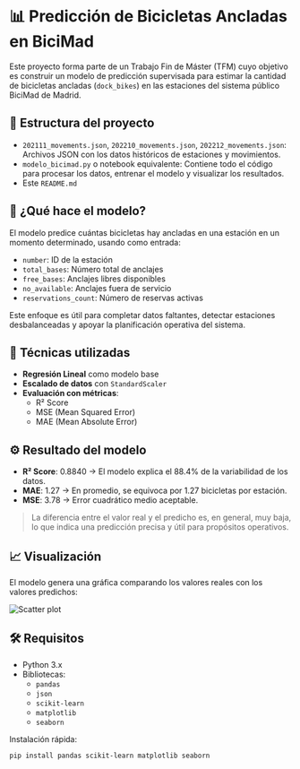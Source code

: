 # 📊 Predicción de Bicicletas Ancladas en BiciMad

Este proyecto forma parte de un Trabajo Fin de Máster (TFM) cuyo objetivo es construir un modelo de predicción supervisada para estimar la cantidad de bicicletas ancladas (`dock_bikes`) en las estaciones del sistema público BiciMad de Madrid.

## 📁 Estructura del proyecto

- `202111_movements.json`, `202210_movements.json`, `202212_movements.json`: Archivos JSON con los datos históricos de estaciones y movimientos.
- `modelo_bicimad.py` o notebook equivalente: Contiene todo el código para procesar los datos, entrenar el modelo y visualizar los resultados.
- Este `README.md`

## 🚀 ¿Qué hace el modelo?

El modelo predice cuántas bicicletas hay ancladas en una estación en un momento determinado, usando como entrada:

- `number`: ID de la estación
- `total_bases`: Número total de anclajes
- `free_bases`: Anclajes libres disponibles
- `no_available`: Anclajes fuera de servicio
- `reservations_count`: Número de reservas activas

Este enfoque es útil para completar datos faltantes, detectar estaciones desbalanceadas y apoyar la planificación operativa del sistema.

## 🧠 Técnicas utilizadas

- **Regresión Lineal** como modelo base
- **Escalado de datos** con `StandardScaler`
- **Evaluación con métricas**:
  - R² Score
  - MSE (Mean Squared Error)
  - MAE (Mean Absolute Error)

## ⚙️ Resultado del modelo

- **R² Score**: 0.8840 → El modelo explica el 88.4% de la variabilidad de los datos.
- **MAE**: 1.27 → En promedio, se equivoca por 1.27 bicicletas por estación.
- **MSE**: 3.78 → Error cuadrático medio aceptable.

> La diferencia entre el valor real y el predicho es, en general, muy baja, lo que indica una predicción precisa y útil para propósitos operativos.

## 📈 Visualización

El modelo genera una gráfica comparando los valores reales con los valores predichos:

![Scatter plot](ruta/a/tu/imagen.png)

## 🛠️ Requisitos

- Python 3.x
- Bibliotecas:
  - `pandas`
  - `json`
  - `scikit-learn`
  - `matplotlib`
  - `seaborn`

Instalación rápida:

```bash
pip install pandas scikit-learn matplotlib seaborn
